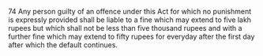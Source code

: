 74
Any person guilty of an offence under this Act for which no punishment is expressly provided shall be liable to a fine which may extend to five lakh rupees but which shall not be less than five thousand rupees and with a further fine which may extend to fifty rupees for everyday after the first day after which the default continues.
